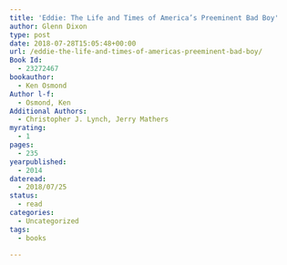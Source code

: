 ```yaml
---
title: 'Eddie: The Life and Times of America’s Preeminent Bad Boy'
author: Glenn Dixon
type: post
date: 2018-07-28T15:05:48+00:00
url: /eddie-the-life-and-times-of-americas-preeminent-bad-boy/
Book Id:
  - 23272467
bookauthor:
  - Ken Osmond
Author l-f:
  - Osmond, Ken
Additional Authors:
  - Christopher J. Lynch, Jerry Mathers
myrating:
  - 1
pages:
  - 235
yearpublished:
  - 2014
dateread:
  - 2018/07/25
status:
  - read
categories:
  - Uncategorized
tags:
  - books

---
```

